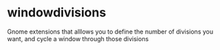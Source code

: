 # windowdivisions
Gnome extensions that alllows you to define the number of divisions you want, and cycle a window through those divisions
